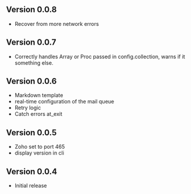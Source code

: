 ## Version 0.0.8

* Recover from more network errors

## Version 0.0.7

* Correctly handles Array or Proc passed in config.collection, warns if it something else.

## Version 0.0.6

* Markdown template
* real-time configuration of the mail queue
* Retry logic
* Catch errors at_exit

## Version 0.0.5

* Zoho set to port 465
* display version in cli

## Version 0.0.4

* Initial release